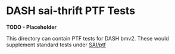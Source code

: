 # DASH sai-thrift PTF Tests
**TODO - Placeholder**

This directory can contain PTF tests for DASH bmv2. These would supplement standard tests under [SAI/ptf](../../SAI/ptf)